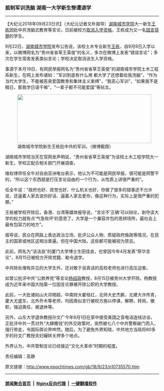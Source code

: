 ### 抵制军训洗脑 湖南一大学新生惨遭退学
------------------------

<p>【大纪元2018年09月23日讯】（大纪元记者文朴报导）<a href="http://www.epochtimes.com/gb/tag/%E6%B9%96%E5%8D%97%E5%9F%8E%E5%B8%82%E5%AD%A6%E9%99%A2.html">湖南城市学院</a>大一新生<a href="http://www.epochtimes.com/gb/tag/%E7%8E%8B%E6%A0%8B.html">王栋</a>因批中共洗脑式教育等言论，日前被校方<a href="http://www.epochtimes.com/gb/tag/%E5%8F%96%E6%B6%88%E5%85%A5%E5%AD%A6%E8%B5%84%E6%A0%BC.html">取消入学资格</a>，王栋成为又一名<a href="http://www.epochtimes.com/gb/tag/%E5%9B%A0%E8%A8%80%E8%8E%B7%E7%BD%AA.html">因言获罪</a>的学生。</p>
<p>9月22日，<a href="http://www.epochtimes.com/gb/tag/%E6%B9%96%E5%8D%97%E5%9F%8E%E5%B8%82%E5%AD%A6%E9%99%A2.html">湖南城市学院</a>发布公告说，该校土木专业新生<a href="http://www.epochtimes.com/gb/tag/%E7%8E%8B%E6%A0%8B.html">王栋</a>，自9月9日入学以来，以微博网名为“贵州省省草王英俊”的名义，多次在微博上发表“错误言论”；多次在学生宿舍发表类似言论；学校决定取消该生入学资格。</p>
<p>事源于本月19日，有网民举报网名为“贵州省省草王英俊”的湖南城市学院土木工程系新生，在网上发布诸如：“军训到底有什么用 都大学了还想着给我洗脑”，“作为当代大学生，不能被恶臭爱国教育和集体主义束缚”，“我恶心军训”，“如果我不是精日，那我学日语干嘛”，“一辈子都不可能爱国”等帖文。</p>
<figure id="attachment_10734055" style="width: 439px" class="wp-caption aligncenter"><a href="http://i.epochtimes.com/assets/uploads/2018/09/9d050d1a9681a0874af2e213c4cefa2e.jpg"><img class="wp-image-10734055 size-full" src="http://i.epochtimes.com/assets/uploads/2018/09/9d050d1a9681a0874af2e213c4cefa2e.jpg" alt="" width="439" height="160" /></a><figcaption class="wp-caption-text">湖南城市学院新生王栋批中共的军训。（微博截图）</figcaption></figure>
<p>湖南城市学院当天在官网发声明说，“贵州省省草王英俊”为该校土木工程学院大一新生，学校正配合相关部门开展调查。</p>
<p>维权律师任全牛对自由亚洲电台表示，他认为不可能是网民举报，很可能是网警干的，“所以这个东西就是打压言论自由的一个行为，从性质上讲很严重的”。</p>
<p>任全牛说：“政府也好、政党也好、什么机关也好，你做了很多的错事还不允许说，还逼着人家去说你好话、逼着人家去爱你，像这种行为，实际上是很严重的犯罪。”</p>
<p>王栋被学校开除后，香港、台湾等媒体报导说，“言论不‘正确’可以辩论，剥夺读大学的权力就有点‘气急败坏’的意思了。大学是一个兼容并包的思辨场所，最社会上最有包容力的地方”。</p>
<p>报导说，民众在网路上表达政治立场、批评公众人物、质疑政府施政等情况，在民主的国家或地区这相当普遍。但在中国大陆，这些都可能被视为禁忌。</p>
<p>此前，网名为“洁洁良”的厦门大学博士生田佳良，也曾因今年4月发表“辱华言论”，8月15日被校方开除党籍、勒令退学。</p>
<p>中共除处理有异见的大学生外，还对敢于说真话的高校老师也进行高压迫害。</p>
<p>如曾公批评中共“公款养党”等言论<a href="http://www.epochtimes.com/gb/tag/%E6%9D%A8%E7%BB%8D%E6%94%BF.html">杨绍政</a>教授，8月15日被贵州大学开除。杨教授成为近年来中国大陆第一位因言论罪被开除公职的大学教授。</p>
<p>此前，一大批诸如山大邓相超，中南财大翟桔红，北师大史杰鹏，北建大许传青，厦大尤盛东，北外乔木等老师，均因类似言行被校方施以停课，解聘，转岗，撤职，强迫离任，被退休等。</p>
<p>另外，山东大学退休教授孙文广今年8月1日在家中接受美国之音电话连线访谈，正批评中共一贯对外“大肆撒钱”的外交政策时，突然被七八个中共警察破门而入、强行带走，令国际舆论界哗然。随后，为了避免外界知晓，中共地方当局将80多岁的孙文广教授夫妇辗转关押多个地点。</p>
<p>外界认为，中共管制言论已经接近“文化大革命”时期的程度。</p>
<p>责任编辑：高静</p>

原文链接：http://www.epochtimes.com/gb/18/9/23/n10735570.htm


------------------------
#### [禁闻聚合首页](https://github.com/gfw-breaker/banned-news/blob/master/README.md) &nbsp;|&nbsp; [Nginx反向代理](https://github.com/gfw-breaker/open-proxy/blob/master/README.md) &nbsp;|&nbsp; [一键翻墙软件](https://github.com/gfw-breaker/nogfw/blob/master/README.md)